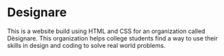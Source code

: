 # Designare
This is a website build using HTML and CSS for an organization called Dèsignare. This organization helps college students find a way to use their skills in design and coding to solve real world problems.
